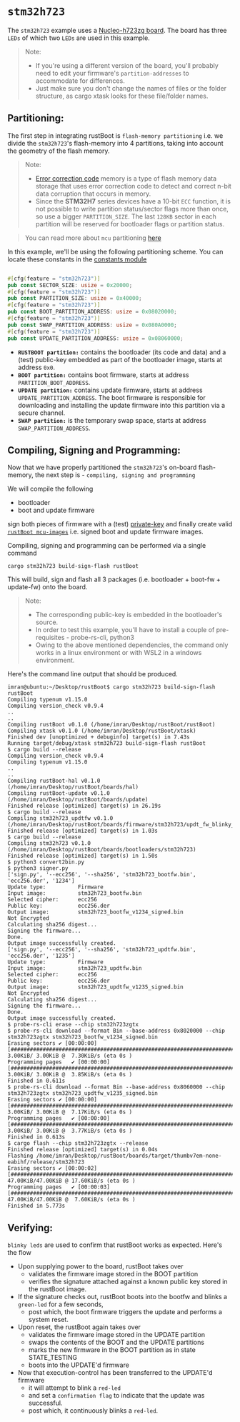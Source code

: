 # `stm32h723`

The `stm32h723` example uses a [Nucleo-h723zg board](https://www.st.com/en/evaluation-tools/nucleo-h723zg.html). The board has three `LEDs` of which two `LEDs` are used in this example.

> Note:
> - If you're using a different version of the board, you'll probably need to edit your firmware's `partition-addresses` to accommodate for differences. 
> - Just make sure you don't change the names of files or the folder structure, as cargo xtask looks for these file/folder names.

## Partitioning:

The first step in integrating rustBoot is `flash-memory partitioning` i.e. we divide the `stm32h723`'s flash-memory into 4 partitions, taking into account the geometry of the flash memory.

> Note:
> - [Error correction code](https://www.st.com/resource/en/application_note/an5342-error-correction-code-ecc-management-for-internal-memories-protection-on-stm32h7-series-stmicroelectronics.pdf) memory is a type of flash memory data storage that uses error correction code to detect and correct n-bit data corruption that occurs in memory.
> - Since the **STM32H7** series devices have a 10-bit `ECC` function, it is not possible to write partition status/sector flags more than once, so use a bigger `PARTITION_SIZE`. The last `128KB` sector in each partition will be reserved for bootloader flags or partition status.

> You can read more about `mcu` partitioning [here](../arch/partitions.md#micro-controller-partitions)

In this example, we'll be using the following partitioning scheme. You can locate these constants in the [constants module](https://github.com/nihalpasham/rustBoot/blob/main/rustBoot/src/constants.rs)

```rust

#[cfg(feature = "stm32h723")]
pub const SECTOR_SIZE: usize = 0x20000;
#[cfg(feature = "stm32h723")]
pub const PARTITION_SIZE: usize = 0x40000;
#[cfg(feature = "stm32h723")]
pub const BOOT_PARTITION_ADDRESS: usize = 0x08020000;
#[cfg(feature = "stm32h723")]
pub const SWAP_PARTITION_ADDRESS: usize = 0x080A0000;
#[cfg(feature = "stm32h723")]
pub const UPDATE_PARTITION_ADDRESS: usize = 0x08060000;
```
- **`RUSTBOOT partition:`** contains the bootloader (its code and data) and a (test) public-key embedded as part of the bootloader image, starts at address `0x0`.
- **`BOOT partition:`** contains boot firmware, starts at address `PARTITION_BOOT_ADDRESS`.
- **`UPDATE partition:`** contains update firmware, starts at address `UPDATE_PARTITION_ADDRESS`. The boot firmware is responsible for downloading and installing the update firmware into this partition via a secure channel.
- **`SWAP partition:`** is the temporary swap space, starts at address `SWAP_PARTITION_ADDRESS`. 

## Compiling, Signing and Programming: 

Now that we have properly partitioned the `stm32h723`'s on-board flash-memory, the next step is - `compiling, signing and programming ` 

We will compile the following 
- bootloader 
- boot and update firmware

sign both pieces of firmware with a (test) [private-key](https://github.com/nihalpasham/rustBoot/tree/main/boards/rbSigner/keygen) and finally create valid [`rustBoot mcu-images`](../arch/images.md#mcu-image-format) i.e. signed boot and update firmware images.

Compiling, signing and programming can be performed via a single command

```Terminal
cargo stm32h723 build-sign-flash rustBoot
```
This will build, sign and flash all 3 packages (i.e. bootloader + boot-fw + update-fw) onto the board.

> Note: 
> - The corresponding public-key is embedded in the bootloader's source.
> - In order to test this example, you'll have to install a couple of pre-requisites - probe-rs-cli, python3 
> - Owing to the above mentioned dependencies, the command only works in a linux environment or with WSL2 in a windows environment. 

Here's the command line output that should be produced.

```Terminal
imran@ubuntu:~/Desktop/rustBoot$ cargo stm32h723 build-sign-flash rustBoot
Compiling typenum v1.15.0
Compiling version_check v0.9.4
..
..
Compiling rustBoot v0.1.0 (/home/imran/Desktop/rustBoot/rustBoot)
Compiling xtask v0.1.0 (/home/imran/Desktop/rustBoot/xtask)
Finished dev [unoptimized + debuginfo] target(s) in 7.43s
Running target/debug/xtask stm32h723 build-sign-flash rustBoot
$ cargo build --release
Compiling version_check v0.9.4
Compiling typenum v1.15.0
..
..
Compiling rustBoot-hal v0.1.0 (/home/imran/Desktop/rustBoot/boards/hal)
Compiling rustBoot-update v0.1.0 (/home/imran/Desktop/rustBoot/boards/update)
Finished release [optimized] target(s) in 26.19s
$ cargo build --release
Compiling stm32h723_updtfw v0.1.0 (/home/imran/Desktop/rustBoot/boards/firmware/stm32h723/updt_fw_blinky_red)
Finished release [optimized] target(s) in 1.03s
$ cargo build --release
Compiling stm32h723 v0.1.0 (/home/imran/Desktop/rustBoot/boards/bootloaders/stm32h723)
Finished release [optimized] target(s) in 1.50s
$ python3 convert2bin.py
$ python3 signer.py
['sign.py', '--ecc256', '--sha256', 'stm32h723_bootfw.bin', 'ecc256.der', '1234']
Update type:          Firmware
Input image:          stm32h723_bootfw.bin
Selected cipher:      ecc256
Public key:           ecc256.der
Output image:         stm32h723_bootfw_v1234_signed.bin
Not Encrypted
Calculating sha256 digest...
Signing the firmware...
Done.
Output image successfully created.
['sign.py', '--ecc256', '--sha256', 'stm32h723_updtfw.bin', 'ecc256.der', '1235']
Update type:          Firmware
Input image:          stm32h723_updtfw.bin
Selected cipher:      ecc256
Public key:           ecc256.der
Output image:         stm32h723_updtfw_v1235_signed.bin
Not Encrypted
Calculating sha256 digest...
Signing the firmware...
Done.
Output image successfully created.
$ probe-rs-cli erase --chip stm32h723zgtx
$ probe-rs-cli download --format Bin --base-address 0x8020000 --chip stm32h723zgtx stm32h723_bootfw_v1234_signed.bin
Erasing sectors ✔ [00:00:00] [##################################################################################################]  3.00KiB/ 3.00KiB @  7.30KiB/s (eta 0s )
Programming pages   ✔ [00:00:00] [##################################################################################################]  3.00KiB/ 3.00KiB @  3.85KiB/s (eta 0s )
Finished in 0.611s
$ probe-rs-cli download --format Bin --base-address 0x8060000 --chip stm32h723zgtx stm32h723_updtfw_v1235_signed.bin
Erasing sectors ✔ [00:00:00] [##################################################################################################]  3.00KiB/ 3.00KiB @  7.17KiB/s (eta 0s )
Programming pages   ✔ [00:00:00] [##################################################################################################]  3.00KiB/ 3.00KiB @  3.77KiB/s (eta 0s )
Finished in 0.613s
$ cargo flash --chip stm32h723zgtx --release
Finished release [optimized] target(s) in 0.04s
Flashing /home/imran/Desktop/rustBoot/boards/target/thumbv7em-none-eabihf/release/stm32h723
Erasing sectors ✔ [00:00:02] [##################################################################################################] 47.00KiB/47.00KiB @ 17.60KiB/s (eta 0s )
Programming pages   ✔ [00:00:03] [##################################################################################################] 47.00KiB/47.00KiB @  7.60KiB/s (eta 0s )
Finished in 5.773s
```
## Verifying:

`blinky leds` are used to confirm that rustBoot works as expected. Here's the flow

- Upon supplying power to the board, rustBoot takes over 
    - validates the firmware image stored in the BOOT partition
    - verifies the signature attached against a known public key stored in the rustBoot image.
- If the signature checks out, rustBoot boots into the bootfw and blinks a `green-led` for a few seconds, 
    - post which, the boot firmware triggers the update and performs a system reset. 
- Upon reset, the rustBoot again takes over 
    - validates the firmware image stored in the UPDATE partition 
    - swaps the contents of the BOOT and the UPDATE partitions
    - marks the new firmware in the BOOT partition as in state STATE_TESTING
    - boots into the UPDATE'd firmware 
- Now that execution-control has been transferred to the UPDATE'd firmware
    - it will attempt to blink a `red-led` 
    - and set a `confirmation flag` to indicate that the update was successful.
    - post which, it continuously blinks a `red-led`.